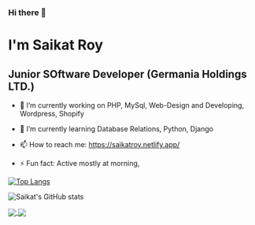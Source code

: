### Hi there 👋

# I'm Saikat Roy
## Junior SOftware Developer (Germania Holdings LTD.)

<!--
**njmsaikat/njmsaikat** is a ✨ _special_ ✨ repository because its `README.md` (this file) appears on your GitHub profile.
Here are some ideas to get you started:
-->


- 🔭 I’m currently working on PHP, MySql, Web-Design and Developing, Wordpress, Shopify

- 🌱 I’m currently learning Database Relations, Python, Django
<!--
- 👯 I’m looking to collaborate on ...
- 🤔 I’m looking for help with ...

- 😄 Pronouns: Soikot Roy

- 💬 Ask me about ...
-->
- 📫 How to reach me: https://saikatroy.netlify.app/


- ⚡ Fun fact: Active mostly at morning,

[![Top Langs](https://github-readme-stats.vercel.app/api/top-langs/?username=njmsaikat&layout=compact)](https://github.com/njmsaikat/github-readme-stats)


![Saikat's GitHub stats](https://github-readme-stats.vercel.app/api?username=njmsaikat&show_icons=true&theme=radical)

<a href="https://github-readme-stats.vercel.app/api/top-langs/?username=njmsaikat&layout=compact">
  <img align="center" src="https://github.com/njmsaikat/github-readme-stats" />
</a>
<a href="https://github-readme-stats.vercel.app/api?username=njmsaikat&show_icons=true&theme=radical">
  <img align="center" src="https://github-readme-stats.vercel.app/api?username=njmsaikat&show_icons=true&theme=radical" />
</a>


